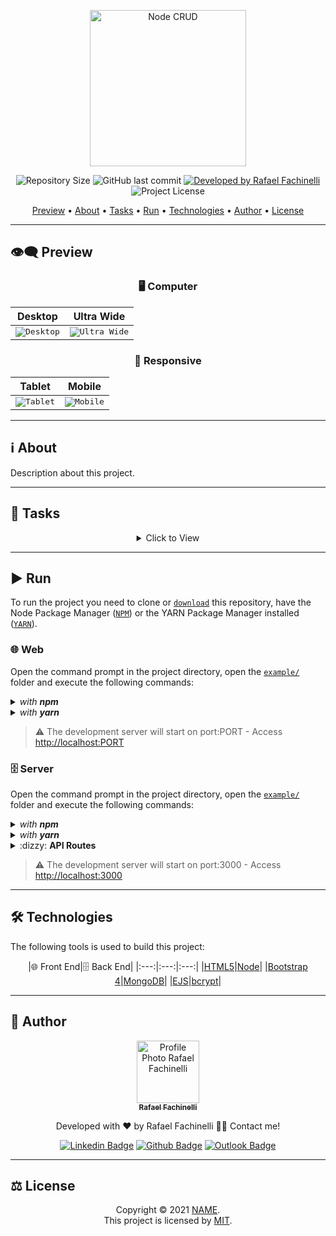 <p align="center">
  <img alt="Node CRUD" src=".github/banner.svg" width="250px"/>
</p>

<p align="center"> 
  <img alt="Repository Size" src="https://img.shields.io/github/repo-size/rafaelfachinelli/node-crud?color=3498db&style=for-the-badge">
  <img alt="GitHub last commit" src="https://img.shields.io/github/last-commit/rafaelfachinelli/node-crud?color=3498db&style=for-the-badge">
  <a href="https://github.com/rafaelfachinelli">
    <img alt="Developed by Rafael Fachinelli" src="https://img.shields.io/badge/Developer-Rafael_Fachinelli-%3498db?color=3498db&style=for-the-badge">
  </a>
  <img alt="Project License" src="https://img.shields.io/github/license/rafaelfachinelli/node-crud?color=3498db&style=for-the-badge"/>
</p>

<p align="center">
 <a href="#eye_speech_bubble-preview">Preview</a> •
 <a href="#information_source-about">About</a> •
 <a href="#memo-tasks">Tasks</a> •
 <a href="#arrow_forward-run">Run</a> •
 <a href="#hammer_and_wrench-technologies">Technologies</a> •
 <a href="#boy-author">Author</a> •
 <a href="#balance_scale-license">License</a>
</p>

---
## :eye_speech_bubble: **Preview**

<div align="center">

### :desktop_computer: Computer
  
|Desktop|Ultra Wide|
|:---:|:---:|
|<kbd><img src=".github/previews/desktop_preview.jpg" alt="Desktop"/></kbd>|<kbd><img src=".github/previews/ultraWide_preview.jpg" alt="Ultra Wide"/></kbd>|

### :iphone: Responsive

|Tablet|Mobile|
|:---:|:---:|
|<kbd><img src=".github/previews/tablet_preview.jpg" alt="Tablet"/></kbd>|<kbd><img src=".github/previews/mobile_preview.jpg" alt="Mobile"/></kbd>

</div>
  
---
## :information_source: About

Description about this project.

---
## :memo: **Tasks**

<div align="center">
<details>
<summary>Click to View</summary>

|State|Task|
|:---:|:---|
|:heavy_check_mark:|Describe your task finished.|
|:x:|Describe your task unfinished.|

</details>
</div>

---
## :arrow_forward: **Run**

To run the project you need to clone or [`download`](https://github.com/USERNAME/REPOSITORY/archive/main.zip) this repository, have the Node Package Manager ([`NPM`](https://www.npmjs.com/get-npm)) or the YARN Package Manager installed ([`YARN`](https://yarnpkg.com/getting-started)).

### :globe_with_meridians: **Web**

Open the command prompt in the project directory, open the [`example/`](example/) folder and execute the following commands:

<details>
  <summary><i>with <b>npm</b></i></summary>
  
  ```bash
  # Install dependencies
  $ npm install

  # Start development server
  $ npm start
  ```
  
</details>

<details>
  <summary><i>with <b>yarn</b></i></summary>
  
  ```bash
  # Install dependencies
  $ yarn

  # Start development server
  $ yarn start

  ```

</details>

> ⚠️ The development server will start on port:PORT - Access <http://localhost:PORT>

### :file_cabinet: **Server**

Open the command prompt in the project directory, open the [`example/`](example/) folder and execute the following commands:

<details>
  <summary><i>with <b>npm</b></i></summary>
  
  ```bash
  # Install dependencies
  $ npm install

  # Start development server
  $ npm start
  ```
  
</details>

<details>
  <summary><i>with <b>yarn</b></i></summary>
  
  ```bash
  # Install dependencies
  $ yarn

  # Start development server
  $ yarn start

  ```

</details>

<details>
<summary>:dizzy: <b>API Routes</b></summary>

<details>
<summary>[POST] <b>Create OBJECT</b></summary>
/api/create/OBJECT
</details>

<details>
<summary>[PUT] <b>Update OBJECT</b></summary>
/api/update/OBJECT/:id
</details>

<details>
<summary>[GET] <b>Get OBJECT</b></summary>
/api/view/OBJECT/:id
</details>
  
<details>
<summary>[GET] <b>Get All OBJECTS</b></summary>
/api/view/OBJECTS
</details>

<details>
<summary>[DEL] <b>Delete OBJECT</b></summary>
/api/delete/OBJECT/:id
</details>

<details>
<summary>[DEL] <b>Delete All OBJECTS</b></summary>
/api/delete/OBJECTS
</details>

</details>

> ⚠️ The development server will start on port:3000 - Access <http://localhost:3000>

---
## :hammer_and_wrench: **Technologies**

The following tools is used to build this project:

<div align="center">

|:globe_with_meridians: Front End|:file_cabinet: Back End|
|:---:|:---:|:---:|
|[HTML5](https://developer.mozilla.org/pt-BR/docs/Web/HTML/HTML5)|[Node](https://nodejs.org/en/)|
|[Bootstrap 4](https://getbootstrap.com)|[MongoDB](https://www.mongodb.com)|
|[EJS](https://ejs.co)|[bcrypt](https://www.npmjs.com/package/bcrypt)|

</div>

---
## :boy: **Author**

<div align="center">

<a href="https://github.com/rafaelfachinelli">
 <img src="https://avatars.githubusercontent.com/u/19878139?s=96&v=4" width="100px;" alt="Profile Photo Rafael Fachinelli"/>
 <br/>
 <sub><b>Rafael Fachinelli</b></sub>
</a>

Developed with ❤️ by Rafael Fachinelli 👋🏽 Contact me!

[![Linkedin Badge](https://img.shields.io/badge/-AUTHOR_NAME-blue?style=flat-square&logo=Linkedin&logoColor=white)](https://www.linkedin.com/in/AUTHORNAME)
[![Github Badge](https://img.shields.io/badge/-AUTHORNAME-000?style=flat-square&logo=Github&logoColor=white)](https://github.com/AUTHORUSERNAME)
[![Outlook Badge](https://img.shields.io/badge/-AUTHOREMAIL-0078d4?style=flat-square&logo=microsoft-outlook&logoColor=white)](mailto:AUTHOREMAIL)

</div>

---
## :balance_scale: **License**

<div align="center">

Copyright © 2021 [NAME](https://github.com/USERNAME).<br />
This project is licensed by [MIT](./LICENSE).

</div>

